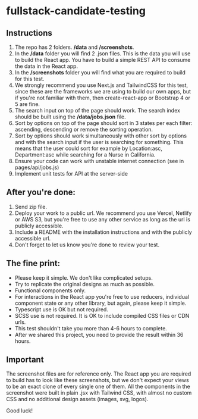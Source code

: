# fullstack-candidate-testing

## Instructions


1. The repo has 2 folders. **/data** and **/screenshots**.
2. In the **/data** folder you will find 2 .json files. This is the data you will use to build the React app. You have to build a simple REST API to consume the data in the React app.
3. In the **/screenshots** folder you will find what you are required to build for this test. 
4. We strongly recommend you use Next.js and TailwindCSS for this test, since these are the frameworks we are using to build our own apps, but if you're not familiar with them, then create-react-app or Bootstrap 4 or 5 are fine. 
5. The search input on top of the page should work. The search index should be built using the **/data/jobs.json** file.
6. Sort by options on top of the page should sort in 3 states per each filter: ascending, descending or remove the sorting operation.
7. Sort by options should work simultaneously with other sort by options and with the search input if the user is searching for something. This means that the user could sort for example by Location:asc, Department:asc while searching for a Nurse in California.
8. Ensure your code can work with unstable internet connection (see in pages/api/jobs.js)
9. Implement unit tests for API at the server-side

## After you're done:
1. Send zip file.
2. Deploy your work to a public url. We recommend you use Vercel, Netlify or AWS S3, but you're free to use any other service as long as the url is publicly accessible. 
3. Include a README with the installation instructions and with the publicly accessible url. 
4. Don't forget to let us know you're done to review your test.


## The fine print:
- Please keep it simple. We don't like complicated setups.
- Try to replicate the original designs as much as possible.
- Functional components only. 
- For interactions in the React app you're free to use reducers, individual component state or any other library, but again, please keep it simple.
- Typescript use is OK but not required.
- SCSS use is not required. It is OK to include compiled CSS files or CDN urls.
- This test shouldn't take you more than 4-6 hours to complete.
- After we shared this project, you need to provide the result within 36 hours. 

## Important

The screenshot files are for reference only. The React app you are required to build has to look like these screenshots, but we don't expect your views to be an exact clone of every single one of them. All the components in the screenshot were built in plain .jsx with Tailwind CSS, with almost no custom CSS and no additional design assets (images, svg, logos).

Good luck!
